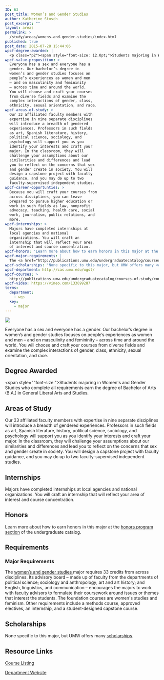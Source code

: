 ```yaml
---
ID: 63
post_title: Women’s and Gender Studies
author: Katherine Stosch
post_excerpt: ""
layout: areas
permalink: >
  /study/areas/womens-and-gender-studies/index.html
published: true
post_date: 2015-07-28 15:44:06
wpcf-degree-awarded: |
  <p class="p2"><span style="font-size: 12.0pt;">Students majoring in Women's and Gender Studies who complete all requirements earn the degree of Bachelor of Arts (B.A.) in General Liberal Arts and Studies.</span></p>
wpcf-value-proposition: >
  Everyone has a sex and everyone has a
  gender. Our bachelor’s degree in
  women’s and gender studies focuses on
  people’s experiences as women and men
  – and on masculinity and femininity
  – across time and around the world.
  You will choose and craft your courses
  from diverse fields and examine the
  complex interactions of gender, class,
  ethnicity, sexual orientation, and race.
wpcf-areas-of-study: >
  Our 33 affiliated faculty members with
  expertise in nine separate disciplines
  will introduce a breadth of gendered
  experiences. Professors in such fields
  as art, Spanish literature, history,
  political science, sociology, and
  psychology will support you as you
  identify your interests and craft your
  major. In the classroom, they will
  challenge your assumptions about our
  similarities and differences and lead
  you to reflect on the concerns that sex
  and gender create in society. You will
  design a capstone project with faculty
  guidance, and you may do up to two
  faculty-supervised independent studies.
wpcf-career-opportunties: >
  Because you will craft your courses from
  across disciplines, you can leave
  prepared to pursue higher education or
  work in such fields as law, nonprofit
  advocacy, teaching, health care, social
  work, journalism, public relations, and
  more.
wpcf-internships: >
  Majors have completed internships at
  local agencies and national
  organizations. You will craft an
  internship that will reflect your area
  of interest and course concentration.
wpcf-honors: 'Learn more about how to earn honors in this major at the <a href="http://publications.umw.edu/undergraduatecatalog/colleges/cas/honors-program/">honors program section</a> of the undergraduate catalog.'
wpcf-major-requirements: |
  The <a href="http://publications.umw.edu/undergraduatecatalog/courses-of-study/majors/wgst/">women’s and gender studies </a>major requires 33 credits from across disciplines. Its advisory board – made up of faculty from the departments of political science; sociology and anthropology; art and art history; and English, linguistics, and communication – encourages the majors to work with faculty advisors to formulate their coursework around issues or themes that interest the students. The foundation courses are women's studies and feminism. Other requirements include a methods course, approved electives, an internship, and a student-designed capstone course.
wpcf-scholarships: 'None specific to this major, but UMW offers many <a href="https://umw.scholarships.ngwebsolutions.com/ScholarX_ScholarshipSearch.aspx">scholarships</a>.'
wpcf-department: http://cas.umw.edu/wgst/
wpcf-courses: >
  http://publications.umw.edu/undergraduatecatalog/courses-of-study/course-descriptions/wgst/
wpcf-video: https://vimeo.com/133699287
terms:
  department:
    - wgs
  key:
    - major
---
```


<!-- Types Custom Fields: -->

<!-- video -->
[![](https://i.vimeocdn.com/video/526867822_960.jpg)](https://vimeo.com/133699287)
<!-- End video -->

<!-- value-proposition -->
Everyone has a sex and everyone has a gender. Our bachelor’s degree in women’s and gender studies focuses on people’s experiences as women and men – and on masculinity and femininity – across time and around the world. You will choose and craft your courses from diverse fields and examine the complex interactions of gender, class, ethnicity, sexual orientation, and race.
<!-- End value-proposition -->

<!-- degree-awarded -->
## Degree Awarded
<span style=""font-size:">Students majoring in Women\'s and Gender Studies who complete all requirements earn the degree of Bachelor of Arts (B.A.) in General Liberal Arts and Studies.</span>
<!-- End degree-awarded -->
<!-- areas-of-study -->
## Areas of Study
Our 33 affiliated faculty members with expertise in nine separate disciplines will introduce a breadth of gendered experiences. Professors in such fields as art, Spanish literature, history, political science, sociology, and psychology will support you as you identify your interests and craft your major. In the classroom, they will challenge your assumptions about our similarities and differences and lead you to reflect on the concerns that sex and gender create in society. You will design a capstone project with faculty guidance, and you may do up to two faculty-supervised independent studies.
<!-- End areas-of-study -->

<!-- internships -->
## Internships
Majors have completed internships at local agencies and national organizations. You will craft an internship that will reflect your area of interest and course concentration.
<!-- End internships -->

<!-- honors -->
## Honors
Learn more about how to earn honors in this major at the [honors program section]("http://publications.umw.edu/undergraduatecatalog/colleges/cas/honors-program/") of the undergraduate catalog.
<!-- End honors -->

<!-- requirements -->
## Requirements

<!-- major-requirements -->
### Major Requirements
The [women’s and gender studies ]("http://publications.umw.edu/undergraduatecatalog/courses-of-study/majors/wgst/")major requires 33 credits from across disciplines. Its advisory board – made up of faculty from the departments of political science; sociology and anthropology; art and art history; and English, linguistics, and communication – encourages the majors to work with faculty advisors to formulate their coursework around issues or themes that interest the students. The foundation courses are women\'s studies and feminism. Other requirements include a methods course, approved electives, an internship, and a student-designed capstone course.
<!-- End major-requirements -->

<!-- End requirements -->

<!-- scholarships -->
## Scholarships
None specific to this major, but UMW offers many [scholarships]("https://umw.scholarships.ngwebsolutions.com/ScholarX_ScholarshipSearch.aspx").
<!-- End scholarships -->

<!-- resource-links -->
## Resource Links

<!-- courses -->
[Course Listing](http://publications.umw.edu/undergraduatecatalog/courses-of-study/course-descriptions/wgst/)

<!-- End courses -->


<!-- department -->
[Department Website](http://cas.umw.edu/wgst/)

<!-- End department -->

<!-- End resource-links -->

<!-- End Types Custom Fields -->